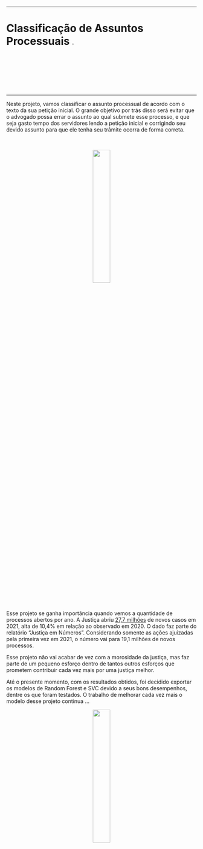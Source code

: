***
# **Classificação de Assuntos Processuais** <img src="https://cdn-icons-png.flaticon.com/512/3292/3292568.png" width="3%">
***


Neste projeto, vamos classificar o assunto processual de acordo com o texto da sua petição inicial. O grande objetivo por trás disso será evitar que o advogado possa errar o assunto ao qual submete esse processo, e que seja gasto tempo dos servidores lendo a petição inicial e corrigindo seu devido assunto para que ele tenha seu trâmite ocorra de forma correta. 

<br>
<p align=center>
<img src="https://cdn-icons-png.flaticon.com/512/2912/2912872.png" width="30%"></p>
<br>

Esse projeto se ganha importância quando vemos a quantidade de processos abertos por ano. A Justiça abriu <a href="https://itforum.com.br/noticias/um-terco-dos-brasileiros-ja-foi-vitima-de-fraude-com-cartao-de-credito-diz-ibm/">27,7 milhões</a> de novos casos em 2021, alta de 10,4% em relação ao observado em 2020. O dado faz parte do relatório “Justiça em Números”. Considerando somente as ações ajuizadas pela primeira vez em 2021, o número vai para 19,1 milhões de novos processos.

Esse projeto não vai acabar de vez com a morosidade da justiça, mas faz parte de um pequeno esforço dentro de tantos outros esforços que prometem contribuir cada vez mais por uma justiça melhor. 

Até o presente momento, com os resultados obtidos, foi decidido exportar os modelos de Random Forest e SVC devido a seus bons desempenhos, dentre os que foram testados. O trabalho de melhorar cada vez mais o modelo desse projeto continua ... 

<p align=center>
<img src="https://cdn-icons-png.flaticon.com/512/9375/9375341.png" width="30%"></p>

